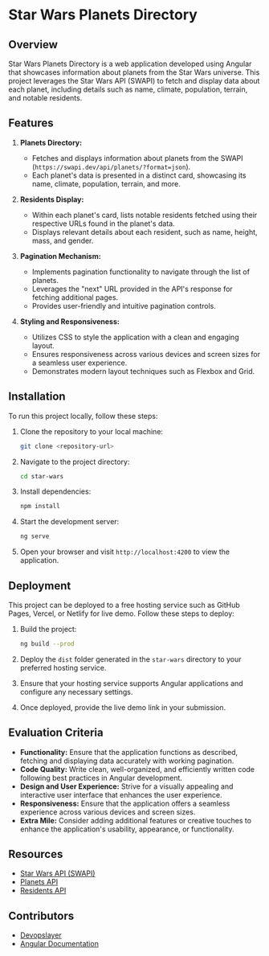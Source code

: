 # Star Wars Planets Directory

## Overview

Star Wars Planets Directory is a web application developed using Angular that showcases information about planets from the Star Wars universe. This project leverages the Star Wars API (SWAPI) to fetch and display data about each planet, including details such as name, climate, population, terrain, and notable residents.

## Features

1. **Planets Directory:**
    - Fetches and displays information about planets from the SWAPI (`https://swapi.dev/api/planets/?format=json`).
    - Each planet's data is presented in a distinct card, showcasing its name, climate, population, terrain, and more.

2. **Residents Display:**
    - Within each planet's card, lists notable residents fetched using their respective URLs found in the planet's data.
    - Displays relevant details about each resident, such as name, height, mass, and gender.

3. **Pagination Mechanism:**
    - Implements pagination functionality to navigate through the list of planets.
    - Leverages the "next" URL provided in the API's response for fetching additional pages.
    - Provides user-friendly and intuitive pagination controls.

4. **Styling and Responsiveness:**
    - Utilizes CSS to style the application with a clean and engaging layout.
    - Ensures responsiveness across various devices and screen sizes for a seamless user experience.
    - Demonstrates modern layout techniques such as Flexbox and Grid.

## Installation

To run this project locally, follow these steps:

1. Clone the repository to your local machine:

    ```bash
    git clone <repository-url>
    ```

2. Navigate to the project directory:

    ```bash
    cd star-wars
    ```

3. Install dependencies:

    ```bash
    npm install
    ```

4. Start the development server:

    ```bash
    ng serve
    ```

5. Open your browser and visit `http://localhost:4200` to view the application.

## Deployment

This project can be deployed to a free hosting service such as GitHub Pages, Vercel, or Netlify for live demo. Follow these steps to deploy:

1. Build the project:

    ```bash
    ng build --prod
    ```

2. Deploy the `dist` folder generated in the `star-wars` directory to your preferred hosting service.

3. Ensure that your hosting service supports Angular applications and configure any necessary settings.

4. Once deployed, provide the live demo link in your submission.

## Evaluation Criteria

- **Functionality:** Ensure that the application functions as described, fetching and displaying data accurately with working pagination.
- **Code Quality:** Write clean, well-organized, and efficiently written code following best practices in Angular development.
- **Design and User Experience:** Strive for a visually appealing and interactive user interface that enhances the user experience.
- **Responsiveness:** Ensure that the application offers a seamless experience across various devices and screen sizes.
- **Extra Mile:** Consider adding additional features or creative touches to enhance the application's usability, appearance, or functionality.

## Resources

- [Star Wars API (SWAPI)](https://swapi.dev/)
- [Planets API](https://swapi.dev/api/planets/?format=json)
- [Residents API](https://swapi.dev/api/people/)

## Contributors

- [Devopslayer](https://github.com/devopslayer)
- [Angular Documentation](https://angular.io/docs)